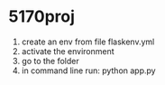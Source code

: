 # 5170proj

1. create an env from file flaskenv.yml
2. activate the environment
3. go to the folder
4. in command line run: 
    python app.py
